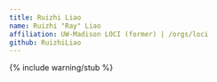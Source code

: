 ```yaml
---
title: Ruizhi Liao
name: Ruizhi "Ray" Liao
affiliation: UW-Madison LOCI (former) | /orgs/loci
github: RuizhiLiao
---
```


{% include warning/stub %}
